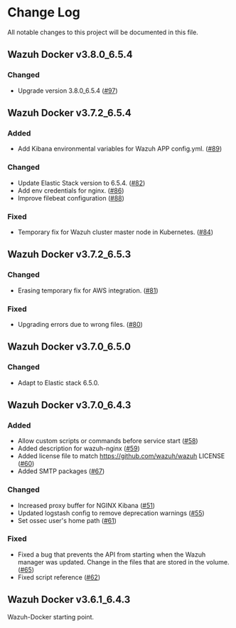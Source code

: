 # Change Log
All notable changes to this project will be documented in this file.

## Wazuh Docker v3.8.0_6.5.4

### Changed

- Upgrade version 3.8.0_6.5.4 ([#97](https://github.com/wazuh/wazuh-docker/pull/97))

## Wazuh Docker v3.7.2_6.5.4

### Added

- Add Kibana environmental variables for Wazuh APP config.yml. ([#89](https://github.com/wazuh/wazuh-docker/pull/89))

### Changed

- Update Elastic Stack version to 6.5.4. ([#82](https://github.com/wazuh/wazuh-docker/pull/82))
- Add env credentials for nginx. ([#86](https://github.com/wazuh/wazuh-docker/pull/86))
- Improve filebeat configuration ([#88](https://github.com/wazuh/wazuh-docker/pull/88))

### Fixed 

- Temporary fix for Wazuh cluster master node in Kubernetes. ([#84](https://github.com/wazuh/wazuh-docker/pull/84))

## Wazuh Docker v3.7.2_6.5.3

### Changed

- Erasing temporary fix for AWS integration. ([#81](https://github.com/wazuh/wazuh-docker/pull/81))

### Fixed

- Upgrading errors due to wrong files. ([#80](https://github.com/wazuh/wazuh-docker/pull/80))


## Wazuh Docker v3.7.0_6.5.0

### Changed

- Adapt to Elastic stack 6.5.0.

## Wazuh Docker v3.7.0_6.4.3

### Added

- Allow custom scripts or commands before service start ([#58](https://github.com/wazuh/wazuh-docker/pull/58))
- Added description for wazuh-nginx ([#59](https://github.com/wazuh/wazuh-docker/pull/59))
- Added license file to match https://github.com/wazuh/wazuh LICENSE ([#60](https://github.com/wazuh/wazuh-docker/pull/60))
- Added SMTP packages ([#67](https://github.com/wazuh/wazuh-docker/pull/67))

### Changed

- Increased proxy buffer for NGINX Kibana ([#51](https://github.com/wazuh/wazuh-docker/pull/51))
- Updated logstash config to remove deprecation warnings ([#55](https://github.com/wazuh/wazuh-docker/pull/55))
- Set ossec user's home path ([#61](https://github.com/wazuh/wazuh-docker/pull/61))

### Fixed

- Fixed a bug that prevents the API from starting when the Wazuh manager was updated. Change in the files that are stored in the volume.  ([#65](https://github.com/wazuh/wazuh-docker/pull/65))
- Fixed script reference ([#62](https://github.com/wazuh/wazuh-docker/pull/62/files))

## Wazuh Docker v3.6.1_6.4.3

Wazuh-Docker starting point.
